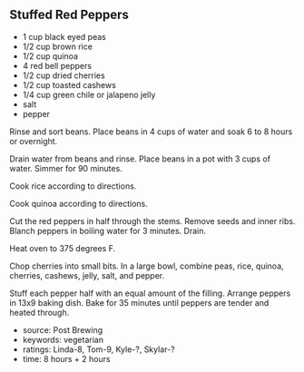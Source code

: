 Stuffed Red Peppers
-------------------

- 1 cup black eyed peas
- 1/2 cup brown rice
- 1/2 cup quinoa
- 4 red bell peppers
- 1/2 cup dried cherries
- 1/2 cup toasted cashews
- 1/4 cup green chile or jalapeno jelly
- salt
- pepper

Rinse and sort beans.  Place beans in 4 cups of water and soak 6 to 8
hours or overnight.

Drain water from beans and rinse.  Place beans in a pot with 3 cups of
water.  Simmer for 90 minutes.

Cook rice according to directions.

Cook quinoa according to directions.

Cut the red peppers in half through the stems. Remove seeds and inner
ribs.  Blanch peppers in boiling water for 3 minutes.  Drain.

Heat oven to 375 degrees F.

Chop cherries into small bits.  In a large bowl, combine peas, rice,
quinoa, cherries, cashews, jelly, salt, and pepper.

Stuff each pepper half with an equal amount of the filling.  Arrange
peppers in 13x9 baking dish.  Bake for 35 minutes until peppers are
tender and heated through.

- source: Post Brewing
- keywords: vegetarian
- ratings: Linda-8, Tom-9, Kyle-?, Skylar-?
- time: 8 hours + 2 hours
